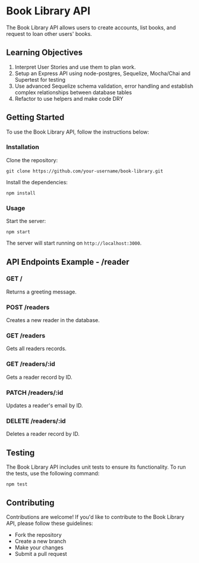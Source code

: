 <head>
  <title>Book Library API</title>
</head>
<body>
  <h1>Book Library API</h1>
  <p>The Book Library API allows users to create accounts, list books, and request to loan other users' books.</p>

  <h2>Learning Objectives</h2>
  <ol>
    <li>Interpret User Stories and use them to plan work.</li>
    <li>Setup an Express API using node-postgres, Sequelize, Mocha/Chai and Supertest for testing</li>
    <li>Use advanced Sequelize schema validation, error handling and establish complex relationships between database tables</li>
    <li>Refactor to use helpers and make code DRY</li>
  </ol>

  <h2>Getting Started</h2>
  <p>To use the Book Library API, follow the instructions below:</p>

  <h3>Installation</h3>
  <p>Clone the repository:</p>
  <pre><code>git clone https://github.com/your-username/book-library.git</code></pre>

  <p>Install the dependencies:</p>
  <pre><code>npm install</code></pre>

  <h3>Usage</h3>
  <p>Start the server:</p>
  <pre><code>npm start</code></pre>

  <p>The server will start running on <code>http://localhost:3000</code>.</p>

  <h2>API Endpoints Example - /reader</h2>

  <h3>GET /</h3>
  <p>Returns a greeting message.</p>

  <h3>POST /readers</h3>
  <p>Creates a new reader in the database.</p>

  <h3>GET /readers</h3>
  <p>Gets all readers records.</p>

  <h3>GET /readers/:id</h3>
  <p>Gets a reader record by ID.</p>

  <h3>PATCH /readers/:id</h3>
  <p>Updates a reader's email by ID.</p>

  <h3>DELETE /readers/:id</h3>
  <p>Deletes a reader record by ID.</p>

  <h2>Testing</h2>
  <p>The Book Library API includes unit tests to ensure its functionality. To run the tests, use the following command:</p>
  <pre><code>npm test</code></pre>

  <h2>Contributing</h2>
  <p>Contributions are welcome! If you'd like to contribute to the Book Library API, please follow these guidelines:</p>
  <ul>
    <li>Fork the repository</li>
    <li>Create a new branch</li>
    <li>Make your changes</li>
    <li>Submit a pull request</li>
  </ul>
